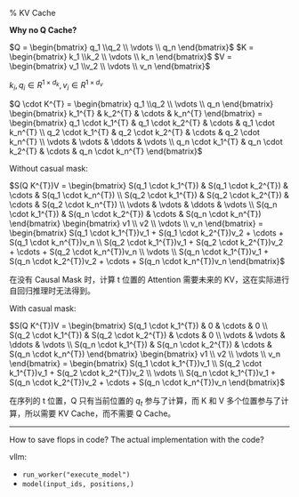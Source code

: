 % KV Cache

__Why no Q Cache?__

$Q = \begin{bmatrix} q_1 \\q_2 \\ \vdots \\ q_n \end{bmatrix}$
$K = \begin{bmatrix} k_1 \\k_2 \\ \vdots \\ k_n \end{bmatrix}$
$V = \begin{bmatrix} v_1 \\v_2 \\ \vdots \\ v_n \end{bmatrix}$

$k_i, q_i \in R^{1 \times d_k}, v_{i} \in R^{1 \times d_v}$

$Q \cdot K^{T} =
\begin{bmatrix} q_1 \\q_2 \\ \vdots \\ q_n \end{bmatrix}
\begin{bmatrix} k_1^{T} & k_2^{T} & \cdots & k_n^{T} \end{bmatrix} =
\begin{bmatrix}
q_1 \cdot k_1^{T} & q_1 \cdot k_2^{T} & \cdots & q_1 \cdot k_n^{T} \\
q_2 \cdot k_1^{T} & q_2 \cdot k_2^{T} & \cdots & q_2 \cdot k_n^{T} \\
\vdots & \vdots & \ddots & \vdots \\
q_n \cdot k_1^{T} & q_n \cdot k_2^{T} & \cdots & q_n \cdot k_n^{T}
\end{bmatrix}$

Without casual mask:

$S(Q K^{T})V = \begin{bmatrix}
S(q_1 \cdot k_1^{T}) & S(q_1 \cdot k_2^{T}) & \cdots & S(q_1 \cdot k_n^{T}) \\
S(q_2 \cdot k_1^{T}) & S(q_2 \cdot k_2^{T}) & \cdots & S(q_2 \cdot k_n^{T}) \\
\vdots & \vdots & \ddots & \vdots \\
S(q_n \cdot k_1^{T}) & S(q_n \cdot k_2^{T}) & \cdots & S(q_n \cdot k_n^{T})
\end{bmatrix} \begin{bmatrix}
v1 \\ v2 \\ \vdots \\ v_n
\end{bmatrix} = \begin{bmatrix}
S(q_1 \cdot k_1^{T})v_1 + S(q_1 \cdot k_2^{T})v_2 + \cdots + S(q_1 \cdot k_n^{T})v_n \\
S(q_2 \cdot k_1^{T})v_1 + S(q_2 \cdot k_2^{T})v_2 + \cdots + S(q_2 \cdot k_n^{T})v_n \\
\vdots \\
S(q_n \cdot k_1^{T})v_1 + S(q_n \cdot k_2^{T})v_2 + \cdots + S(q_n \cdot k_n^{T})v_n
\end{bmatrix}$

在没有 Causal Mask 时，计算 t 位置的 Attention 需要未来的 KV，这在实际进行自回归推理时无法得到。

With casual mask:

$S(Q K^{T})V = \begin{bmatrix}
S(q_1 \cdot k_1^{T}) & 0 & \cdots & 0 \\
S(q_2 \cdot k_1^{T}) & S(q_2 \cdot k_2^{T}) & \cdots & 0 \\
\vdots & \vdots & \ddots & \vdots \\
S(q_n \cdot k_1^{T}) & S(q_n \cdot k_2^{T}) & \cdots & S(q_n \cdot k_n^{T})
\end{bmatrix} \begin{bmatrix}
v1 \\ v2 \\ \vdots \\ v_n
\end{bmatrix} = \begin{bmatrix}
S(q_1 \cdot k_1^{T})v_1 \\
S(q_2 \cdot k_1^{T})v_1 + S(q_2 \cdot k_2^{T})v_2 \\
\vdots \\
S(q_n \cdot k_1^{T})v_1 + S(q_n \cdot k_2^{T})v_2 + \cdots + S(q_n \cdot k_n^{T})v_n
\end{bmatrix}$

在序列的 t 位置，Q 只有当前位置的 $q_t$ 参与了计算，而 K 和 V 多个位置参与了计算，所以需要 KV Cache，而不需要 Q Cache。

---

How to save flops in code? The actual implementation with the code?

vllm:

- `run_worker("execute_model")`
- `model(input_ids, positions,)`
